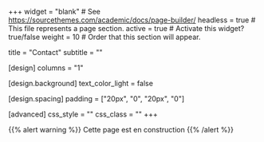 +++
widget = "blank"  # See https://sourcethemes.com/academic/docs/page-builder/
headless = true  # This file represents a page section.
active = true  # Activate this widget? true/false
weight = 10  # Order that this section will appear.

title = "Contact"
subtitle = ""

[design]
  columns = "1"

[design.background]
  text_color_light = false

[design.spacing]
  padding = ["20px", "0", "20px", "0"]

[advanced]
 css_style = ""
 css_class = ""
+++

{{% alert warning %}}
Cette page est en construction
{{% /alert %}}
